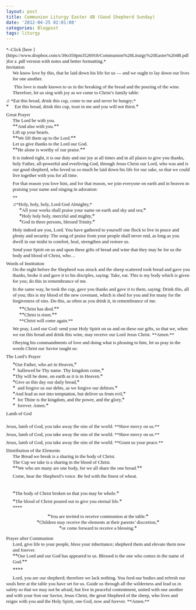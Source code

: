 ```yaml
---
layout: post
title: Communion Liturgy Easter 4B (Good Shepherd Sunday)
date: '2012-04-25 02:01:00'
categories: Blogpost
tags: liturgy
---
```



<div style="font: 14.0px Palatino; margin: 0.0px 0.0px 0.0px 0.0px;"><span style="font-size: small;">*–Click [here ](https://www.dropbox.com/s/39o359pm3526918/Communion%20Liturgy%20Easter%204B.pdf)for a .pdf version with notes and better formatting.*</span></div><div style="font: 14.0px Palatino; margin: 0.0px 0.0px 0.0px 0.0px;"><span style="font-size: small;">  
</span></div><div style="font: 14.0px Palatino; margin: 0.0px 0.0px 0.0px 0.0px;"><span style="font-size: small;">Invitation</span></div><div style="font: 14.0px Palatino; margin: 0.0px 0.0px 6.0px 18.0px;"><span style="letter-spacing: 0px;"><span style="font-size: small;">We know love by this, that he laid down his life for us — and we ought to lay down our lives for one another.</span></span></div><div style="font: 14.0px Palatino; margin: 0.0px 0.0px 6.0px 18.0px;"><span style="letter-spacing: 0px;"><span style="font-size: small;"> This love is made known to us in the breaking of the bread and the pouring of the wine. Therefore, let us sing with joy as we come to Christ’s family table:</span></span></div><div style="font: 14.0px Palatino; margin: 0.0px 0.0px 0.0px 0.0px;"><span style="letter-spacing: 0px;"><span style="font-size: small;">♫ *Eat this bread, drink this cup, come to me and never be hungry;*</span></span></div><div style="font: 14.0px Palatino; margin: 0.0px 0.0px 6.0px 0.0px;"><span style="letter-spacing: 0px;">*<span style="font-size: small;">     Eat this bread, drink this cup, trust in me and you will not thirst.</span>*</span></div><div style="font: 14.0px Palatino; margin: 0.0px 0.0px 0.0px 0.0px;"><span style="letter-spacing: 0px;"><span style="font-size: small;">Great Prayer</span></span></div><div style="font: 14.0px Palatino; margin: 0.0px 0.0px 0.0px 18.0px;"><span style="letter-spacing: 0px;"><span style="font-size: small;">The Lord be with you.</span></span></div><div style="font: 14.0px Palatino; margin: 0.0px 0.0px 0.0px 18.0px;"><span style="letter-spacing: 0px;">**<span style="font-size: small;">And also with you.</span>**</span></div><div style="font: 14.0px Palatino; margin: 0.0px 0.0px 0.0px 18.0px;"><span style="letter-spacing: 0px;"><span style="font-size: small;">Lift up your hearts.</span></span></div><div style="font: 14.0px Palatino; margin: 0.0px 0.0px 0.0px 18.0px;"><span style="letter-spacing: 0px;">**<span style="font-size: small;">We lift them up to the Lord.</span>**</span></div><div style="font: 14.0px Palatino; margin: 0.0px 0.0px 0.0px 18.0px;"><span style="letter-spacing: 0px;"><span style="font-size: small;">Let us give thanks to the Lord our God.</span></span></div><div style="font: 14.0px Palatino; margin: 0.0px 0.0px 6.0px 18.0px;"><span style="letter-spacing: 0px;">**<span style="font-size: small;">He alone is worthy of our praise.</span>**</span></div><div style="font: 14.0px Palatino; margin: 0.0px 0.0px 6.0px 18.0px;"><span style="letter-spacing: 0px;"><span style="font-size: small;">It is indeed right, it is our duty and our joy at all times and in all places to give you thanks, holy Father, all-powerful and everliving God, through Jesus Christ our Lord, who was and is our good shepherd, who loved us so much he laid down his life for our sake</span></span><span style="font-size: small;">, so that we could live together with you for all time. </span></div><div style="font: 14.0px Palatino; margin: 0.0px 0.0px 6.0px 18.0px;"><span style="letter-spacing: 0px;"><span style="font-size: small;">For that reason you love him, and for that reason, we join everyone on earth and in heaven in praising your name and singing in adoration:</span></span></div><div style="font: 14.0px Palatino; margin: 0.0px 0.0px 0.0px 18.0px; min-height: 19.0px;"><span style="font-size: small;"><span style="letter-spacing: 0px;">**</span></span></div><div style="font: 14.0px Palatino; margin: 0.0px 0.0px 0.0px 18.0px;"><span style="font-size: small;"><span style="letter-spacing: 0px;">♫</span><span style="font: normal normal normal 12px/normal Palatino; letter-spacing: 0px;"></span><span style="letter-spacing: 0px;">*Holy, holy, holy, Lord God Almighty,*</span></span></div><div style="font: 14.0px Palatino; margin: 0.0px 0.0px 0.0px 36.0px;"><span style="letter-spacing: 0px;">*<span style="font-size: small;">All your works shall praise your name on earth and sky and sea;</span>*</span></div><div style="font: 14.0px Palatino; margin: 0.0px 0.0px 0.0px 36.0px;"><span style="letter-spacing: 0px;">*<span style="font-size: small;">Holy holy holy, merciful and mighty,</span>*</span></div><div style="font: 14.0px Palatino; margin: 0.0px 0.0px 6.0px 36.0px;"><span style="letter-spacing: 0px;">*<span style="font-size: small;">God in three persons, blessed Trinity.</span>*</span></div><div style="font: 14.0px Palatino; margin: 0.0px 0.0px 6.0px 18.0px;"><span style="letter-spacing: 0px;"><span style="font-size: small;">Holy indeed are you, Lord. You have gathered to yourself one flock to live in peace and plenty and security. The song of praise from your people shall never end, as long as you dwell in our midst to comfort, heal, strengthen and restore us.</span></span></div><div style="font: 14.0px Palatino; margin: 0.0px 0.0px 6.0px 18.0px;"><span style="letter-spacing: 0px;"><span style="font-size: small;">Send your Spirit on us and upon these gifts of bread and wine that they may be for us the body and blood of Christ, who…</span></span></div><div style="font: 14.0px Palatino; margin: 0.0px 0.0px 0.0px 0.0px;"><span style="letter-spacing: 0px;"><span style="font-size: small;">Words of Institution</span></span></div><div style="font: 14.0px Palatino; margin: 0.0px 0.0px 6.0px 18.0px;"><span style="letter-spacing: 0px;"><span style="font-size: small;">On the night before the Shepherd was struck and the sheep scattered </span></span><span style="font-size: small;">took bread and gave you thanks, broke it and gave it to his disciples, saying: Take, eat. This is my body which is given for you; do this in remembrance of me. </span></div><div style="font: 14.0px Palatino; margin: 0.0px 0.0px 6.0px 18.0px;"><span style="letter-spacing: 0px;"><span style="font-size: small;">In the same way, he took the cup, gave you thanks and gave it to them, saying: Drink this, all of you; this is my blood of the new covenant, which is shed for you and for many for the forgiveness of sins. Do this, as often as you drink it, in remembrance of me.  </span></span></div><div style="font: 14.0px Palatino; margin: 0.0px 0.0px 0.0px 36.0px;"><span style="letter-spacing: 0px;">**<span style="font-size: small;">Christ has died.</span>**</span></div><div style="font: 14.0px Palatino; margin: 0.0px 0.0px 0.0px 36.0px;"><span style="letter-spacing: 0px;">**<span style="font-size: small;">Christ is risen.</span>**</span></div><div style="font: 14.0px Palatino; margin: 0.0px 0.0px 6.0px 36.0px;"><span style="letter-spacing: 0px;"><span style="font-size: small;">**Christ will come again.**  </span></span></div><div style="font: 14.0px Palatino; margin: 0.0px 0.0px 6.0px 18.0px;"><span style="letter-spacing: 0px;"><span style="font-size: small;">We pray, Lord our God: send your Holy Spirit on us and on these our gifts, so that we, when we eat this bread and drink this wine, may receive our Lord Jesus Christ. **Amen.**</span></span></div><div style="font: 14.0px Palatino; margin: 0.0px 0.0px 6.0px 18.0px;"><span style="letter-spacing: 0px;"><span style="font-size: small;">Obeying his commandments of love and doing what is pleasing to him</span></span><span style="font-size: small;">, let us pray in the words Christ our Savior taught us:</span></div><div style="font: 14.0px Palatino; margin: 0.0px 0.0px 6.0px 0.0px;"><span style="letter-spacing: 0px;"><span style="font-size: small;">The Lord’s Prayer </span></span></div><div style="font: 14.0px Palatino; margin: 0.0px 0.0px 0.0px 18.0px;"><span style="letter-spacing: 0px;">*<span style="font-size: small;">Our Father, who art in Heaven,</span>*</span></div><div style="font: 14.0px Palatino; margin: 0.0px 0.0px 0.0px 18.0px;"><span style="letter-spacing: 0px;">*<span style="font-size: small;">  hallowed be Thy name. Thy kingdom come,</span>*</span></div><div style="font: 14.0px Palatino; margin: 0.0px 0.0px 0.0px 18.0px;"><span style="letter-spacing: 0px;">*<span style="font-size: small;">Thy will be done, on earth as it is in Heaven.</span>*</span></div><div style="font: 14.0px Palatino; margin: 0.0px 0.0px 0.0px 18.0px;"><span style="letter-spacing: 0px;">*<span style="font-size: small;">Give us this day our daily bread,</span>*</span></div><div style="font: 14.0px Palatino; margin: 0.0px 0.0px 0.0px 18.0px;"><span style="letter-spacing: 0px;">*<span style="font-size: small;">  and forgive us our debts, as we forgive our debtors.</span>*</span></div><div style="font: 14.0px Palatino; margin: 0.0px 0.0px 0.0px 18.0px;"><span style="letter-spacing: 0px;">*<span style="font-size: small;">And lead us not into temptation, but deliver us from evil,</span>*</span></div><div style="font: 14.0px Palatino; margin: 0.0px 0.0px 0.0px 18.0px;"><span style="letter-spacing: 0px;">*<span style="font-size: small;">  for Thine is the kingdom, and the power, and the glory,</span>*</span></div><div style="font: 14.0px Palatino; margin: 0.0px 0.0px 6.0px 18.0px;"><span style="letter-spacing: 0px;">*<span style="font-size: small;">  forever. Amen.</span>*</span></div><div style="font: 14.0px Palatino; margin: 0.0px 0.0px 0.0px 0.0px;"><span style="letter-spacing: 0px;"><span style="font-size: small;">Lamb of God</span></span></div><div style="font: 14.0px Palatino; margin: 0.0px 0.0px 0.0px 0.0px; min-height: 19.0px;"><span style="font-size: small;"><span style="letter-spacing: 0px;"></span></span></div><div style="font: 14.0px Palatino; margin: 0.0px 0.0px 6.0px 0.0px;"><span style="letter-spacing: 0px;"><span style="font-size: small;">Jesus, lamb of God, you take away the sins of the world.   
**Have mercy on us.**</span></span></div><div style="font: 14.0px Palatino; margin: 0.0px 0.0px 6.0px 0.0px;"><span style="letter-spacing: 0px;"><span style="font-size: small;">Jesus, lamb of God, you take away the sins of the world.   
**Have mercy on us.**</span></span></div><div style="font: 14.0px Palatino; margin: 0.0px 0.0px 6.0px 0.0px;"><span style="letter-spacing: 0px;"><span style="font-size: small;">Jesus, lamb of God, you take away the sins of the world.   
**Grant us your peace.**</span></span></div><div style="font: 14.0px Palatino; margin: 0.0px 0.0px 0.0px 0.0px;"><span style="letter-spacing: 0px;"><span style="font-size: small;">Distribution of the Elements</span></span></div><div style="font: 14.0px Palatino; margin: 0.0px 0.0px 0.0px 18.0px;"><span style="letter-spacing: 0px;"><span style="font-size: small;">The Bread we break is a sharing in the body of Christ. </span></span></div><div style="font: 14.0px Palatino; margin: 0.0px 0.0px 0.0px 18.0px;"><span style="letter-spacing: 0px;"><span style="font-size: small;">The Cup we take is a sharing in the blood of Christ.</span></span></div><div style="font: 14.0px Palatino; margin: 0.0px 0.0px 6.0px 18.0px;"><span style="letter-spacing: 0px;">**<span style="font-size: small;">We who are many are one body, for we all share the one bread.</span>**</span></div><div style="font: 14.0px Palatino; margin: 0.0px 0.0px 6.0px 18.0px;"><span style="letter-spacing: 0px;"><span style="font-size: small;">Come, hear the Shepherd’s voice. Be fed with the finest of wheat.</span></span></div><div style="font: 14.0px Palatino; margin: 0.0px 0.0px 6.0px 18.0px; min-height: 19.0px;"><span style="font-size: small;"><span style="letter-spacing: 0px;"></span></span></div><div style="font: 14.0px Palatino; margin: 0.0px 0.0px 6.0px 18.0px;"><span style="letter-spacing: 0px;">*<span style="font-size: small;">The body of Christ broken so that you may be whole.</span>*</span></div><div style="font: 14.0px Palatino; margin: 0.0px 0.0px 0.0px 18.0px;"><span style="letter-spacing: 0px;">*<span style="font-size: small;">The blood of Christ poured out to give you eternal life.</span>*</span></div><div style="font: 14.0px Palatino; margin: 0.0px 0.0px 5.8px 18.0px; min-height: 19.0px;"><span style="font-size: small;"><span style="letter-spacing: 0px;">****</span></span></div><div style="font: 14.0px Palatino; margin: 0.0px 0.0px 0.0px 0.0px; text-align: center;"><span style="letter-spacing: 0px;">*<span style="font-size: small;">You are invited to receive communion at the table.</span>*</span></div><div style="font: 14.0px Palatino; margin: 0.0px 0.0px 0.0px 0.0px; text-align: center;"><span style="letter-spacing: 0px;">*<span style="font-size: small;">Children may receive the elements at their parents’ discretion,</span>*</span></div><div style="font: 14.0px Palatino; margin: 0.0px 0.0px 12.0px 0.0px; text-align: center;"><span style="letter-spacing: 0px;">*<span style="font-size: small;">or come forward to receive a blessing.</span>*</span></div><div style="font: 14.0px Palatino; margin: 0.0px 0.0px 0.0px 0.0px;"><span style="letter-spacing: 0px;"><span style="font-size: small;">Prayer after Communion</span></span></div><div style="font: 14.0px Palatino; margin: 0.0px 0.0px 0.0px 18.0px;"><span style="letter-spacing: 0px;"><span style="font-size: small;">Lord, give life to your people, bless your inheritance; shepherd them and elevate them now and forever.</span></span></div><div style="font: 14.0px Palatino; margin: 0.0px 0.0px 6.0px 18.0px;"><span style="letter-spacing: 0px;">**<span style="font-size: small;">Our Lord and our God has appeared to us. Blessed is the one who comes in the name of God.</span>**</span></div><div style="font: 14.0px Palatino; margin: 0.0px 0.0px 6.0px 18.0px;">****</div><div style="display: inline !important; font: normal normal normal 14px/normal Palatino; margin-bottom: 6px; margin-left: 18px; margin-right: 0px; margin-top: 0px;"><span style="letter-spacing: 0px;"><span style="font-size: small;">Lord, you are our shepherd; therefore we lack nothing. You feed our bodies and refresh our souls here at the table you have set for us. Guide us through all the wilderness and lead us in safety so that we may not be afraid, but live in peaceful contentment, united with one another and with your Son our Savior, Jesus Christ, the great Shepherd of the sheep, who lives and reigns with you and the Holy Spirit, one God, now and forever. **Amen.**</span></span></div>
